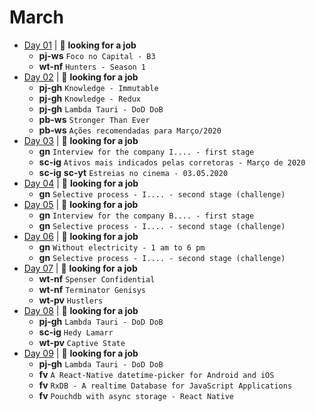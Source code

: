 # March

- [Day 01](03-01-2020.md) | :mag_right: **looking for a job**
  - **pj-ws** `Foco no Capital - B3`
  - **wt-nf** `Hunters - Season 1`
- [Day 02](03-02-2020.md) | :mag_right: **looking for a job**
  - **pj-gh** `Knowledge - Immutable`
  - **pj-gh** `Knowledge - Redux`
  - **pj-gh** `Lambda Tauri - DoD DoB`
  - **pb-ws** `Stronger Than Ever`
  - **pb-ws** `Ações recomendadas para Março/2020`
- [Day 03](03-03-2020.md) | :mag_right: **looking for a job**
  - **gn** `Interview for the company I.... - first stage`
  - **sc-ig** `Ativos mais indicados pelas corretoras - Março de 2020`
  - **sc-ig** **sc-yt** `Estreias no cinema - 03.05.2020`
- [Day 04](03-04-2020.md) | :mag_right: **looking for a job**
  - **gn** `Selective process - I.... - second stage (challenge)`
- [Day 05](03-05-2020.md) | :mag_right: **looking for a job**
  - **gn** `Interview for the company B.... - first stage`
  - **gn** `Selective process - I.... - second stage (challenge)`
- [Day 06](03-06-2020.md) | :mag_right: **looking for a job**
  - **gn** `Without electricity - 1 am to 6 pm`
  - **gn** `Selective process - I.... - second stage (challenge)`
- [Day 07](03-07-2020.md) | :mag_right: **looking for a job**
  - **wt-nf** `Spenser Confidential`
  - **wt-nf** `Terminator Genisys`
  - **wt-pv** `Hustlers`
- [Day 08](03-08-2020.md) | :mag_right: **looking for a job**
  - **pj-gh** `Lambda Tauri - DoD DoB`
  - **sc-ig** `Hedy Lamarr`
  - **wt-pv** `Captive State`
- [Day 09](03-09-2020.md) | :mag_right: **looking for a job**
  - **pj-gh** `Lambda Tauri - DoD DoB`
  - **fv** `A React-Native datetime-picker for Android and iOS`
  - **fv** `RxDB - A realtime Database for JavaScript Applications`
  - **fv** `Pouchdb with async storage - React Native`
